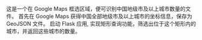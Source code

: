 这是一个在 Google Maps 框选区域，便可识别中国地级市及以上城市数量的文件。
首先在 Google Maps 获得中国全部地级市及以上城市的坐标信息，保存为 GeoJSON 文件。
启动 Flask 应用, 实现矩形查询功能，筛选出位于这个矩形内的城市，并返回这些城市的数量。
